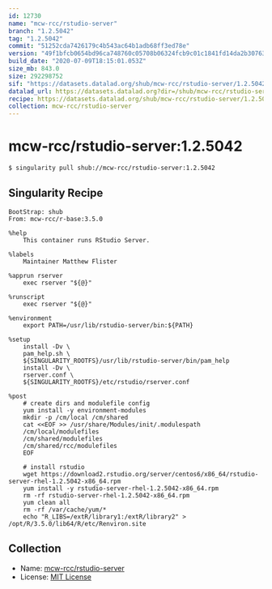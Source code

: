 ```yaml
---
id: 12730
name: "mcw-rcc/rstudio-server"
branch: "1.2.5042"
tag: "1.2.5042"
commit: "51252cda7426179c4b543ac64b1adb68ff3ed78e"
version: "49f1bfcb0654bd96ca748760c05708b06324fcb9c01c1841fd14da2b30763a01"
build_date: "2020-07-09T18:15:01.053Z"
size_mb: 843.0
size: 292298752
sif: "https://datasets.datalad.org/shub/mcw-rcc/rstudio-server/1.2.5042/2020-07-09-51252cda-49f1bfcb/49f1bfcb0654bd96ca748760c05708b06324fcb9c01c1841fd14da2b30763a01.sif"
datalad_url: https://datasets.datalad.org?dir=/shub/mcw-rcc/rstudio-server/1.2.5042/2020-07-09-51252cda-49f1bfcb/
recipe: https://datasets.datalad.org/shub/mcw-rcc/rstudio-server/1.2.5042/2020-07-09-51252cda-49f1bfcb/Singularity
collection: mcw-rcc/rstudio-server
---
```


# mcw-rcc/rstudio-server:1.2.5042

```bash
$ singularity pull shub://mcw-rcc/rstudio-server:1.2.5042
```

## Singularity Recipe

```singularity
BootStrap: shub
From: mcw-rcc/r-base:3.5.0

%help
    This container runs RStudio Server.

%labels
    Maintainer Matthew Flister

%apprun rserver
    exec rserver "${@}"

%runscript
    exec rserver "${@}"

%environment
    export PATH=/usr/lib/rstudio-server/bin:${PATH}

%setup
    install -Dv \
    pam_help.sh \
    ${SINGULARITY_ROOTFS}/usr/lib/rstudio-server/bin/pam_help
    install -Dv \
    rserver.conf \
    ${SINGULARITY_ROOTFS}/etc/rstudio/rserver.conf

%post
    # create dirs and modulefile config
    yum install -y environment-modules
    mkdir -p /cm/local /cm/shared
    cat <<EOF >> /usr/share/Modules/init/.modulespath
    /cm/local/modulefiles
    /cm/shared/modulefiles
    /cm/shared/rcc/modulefiles
    EOF

    # install rstudio
    wget https://download2.rstudio.org/server/centos6/x86_64/rstudio-server-rhel-1.2.5042-x86_64.rpm
    yum install -y rstudio-server-rhel-1.2.5042-x86_64.rpm
    rm -rf rstudio-server-rhel-1.2.5042-x86_64.rpm
    yum clean all
    rm -rf /var/cache/yum/*
    echo "R_LIBS=/extR/library1:/extR/library2" > /opt/R/3.5.0/lib64/R/etc/Renviron.site
```

## Collection

 - Name: [mcw-rcc/rstudio-server](https://github.com/mcw-rcc/rstudio-server)
 - License: [MIT License](https://api.github.com/licenses/mit)

